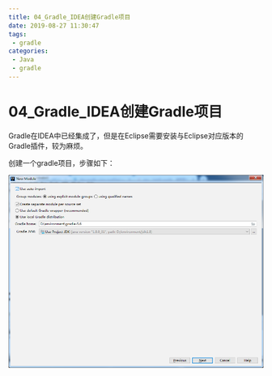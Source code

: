 ```yaml
---
title: 04_Gradle_IDEA创建Gradle项目
date: 2019-08-27 11:30:47
tags: 
 - gradle
categories:
 - Java
 - gradle
---
```


# 04_Gradle_IDEA创建Gradle项目

Gradle在IDEA中已经集成了，但是在Eclipse需要安装与Eclipse对应版本的Gradle插件，较为麻烦。

创建一个gradle项目，步骤如下：

![IDEA创建Gradle项目](https://raw.githubusercontent.com/tomxwd/ImageHosting/master/blog/Gradle/04IDEA%E5%88%9B%E5%BB%BAGradle%E9%A1%B9%E7%9B%AE.png)